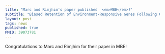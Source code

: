 ```yaml
---
title: "Marc and Rimjhim's paper published  <em>MBE</em>!"
subtitle: "Biased Retention of Environment-Responsive Genes Following Genome Fractionation"
layout: post
tags: news
published: true
PMID: 39073781
---
```


Congratulations to Marc and Rimjhim for their paper in MBE!